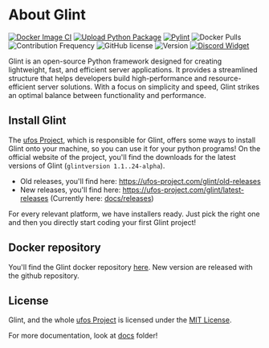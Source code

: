 # About Glint
[![Docker Image CI](https://github.com/AcariusTV/Glint/actions/workflows/docker-image.yml/badge.svg)](https://github.com/AcariusTV/Glint/actions/workflows/docker-image.yml)
[![Upload Python Package](https://github.com/AcariusTV/Glint/actions/workflows/python-publish.yml/badge.svg)](https://github.com/AcariusTV/Glint/actions/workflows/python-publish.yml)
[![Pylint](https://github.com/AcariusTV/Glint/actions/workflows/pylint.yml/badge.svg)](https://github.com/AcariusTV/Glint/actions/workflows/pylint.yml)
![Docker Pulls](https://img.shields.io/docker/pulls/acariustv/glint)
![Contribution Frequency](https://img.shields.io/badge/contributions%20per%20week-10%2B-brightgreen)
![GitHub license](https://img.shields.io/github/license/acariustv/Glint)
![Version](https://img.shields.io/badge/glintversion-1.0.8.24-blue)
[![Discord Widget](https://img.shields.io/badge/Discord-Join%20us-blue)](https://discord.com/widget?id=1275549667882438681&theme=dark)

Glint is an open-source Python framework designed for creating lightweight, fast, and efficient server applications. It provides a streamlined structure that helps developers build high-performance and resource-efficient server solutions. With a focus on simplicity and speed, Glint strikes an optimal balance between functionality and performance.

## Install Glint
The [ufos Project](https://ufos-project.com), which is responsible for Glint, offers some ways to install Glint onto your machine, so you can use it for your python programs! On the official website of the project, you'll find the downloads for the latest versions of Glint (`glintversion 1.1..24-alpha`).

- Old releases, you'll find here: https://ufos-project.com/glint/old-releases
- New releases, you'll find here: https://ufos-project.com/glint/latest-releases (Currently here: [docs/releases](./docs/releases/README.md))

For every relevant platform, we have installers ready. Just pick the right one and then you directly start coding your first Glint project!

## Docker repository
You'll find the Glint docker repository [here](https://hub.docker.com/r/acariustv/glint). New version are released with the github repository.

## License
Glint, and the whole [ufos Project](https://ufos-project.com) is licensed under the [MIT License](https://github.com/AcariusTV/Glint/blob/main/LICENSE).

For more documentation, look at [docs](./docs/README.md) folder!
